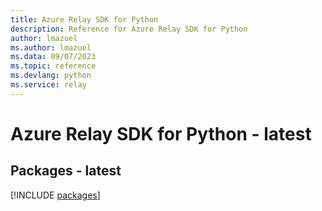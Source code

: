 ```yaml
---
title: Azure Relay SDK for Python
description: Reference for Azure Relay SDK for Python
author: lmazuel
ms.author: lmazuel
ms.data: 09/07/2023
ms.topic: reference
ms.devlang: python
ms.service: relay
---
```

# Azure Relay SDK for Python - latest
## Packages - latest
[!INCLUDE [packages](relay-index.md)]